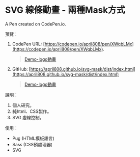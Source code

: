# SVG 線條動畫 - 兩種Mask方式

A Pen created on CodePen.io.

預覽：

1. CodePen URL: [https://codepen.io/april808/pen/XWqbLMx](https://codepen.io/april808/pen/XWqbLMx).
	> [Demo-logo動畫](https://codepen.io/april808/pen/yLjOagE)
1. GitHub: [https://april808.github.io/svg-mask/dist/index.html](https://april808.github.io/svg-mask/dist/index.html)
	> [Demo-logo動畫](https://april808.github.io/svg-mask/demo-logo/dist/index.html)

說明：

1. 個人研究。
1. 純html、CSS製作。
1. SVG 虛線控制。

使用：

- Pug (HTML模板語言)
- Sass (CSS預處理器)
- SVG
